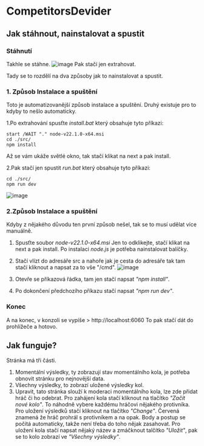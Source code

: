 # CompetitorsDevider

## Jak stáhnout, nainstalovat a spustit

### Stáhnutí
Takhle se stáhne.
![image](https://github.com/Ailta/CompetitorsDevider/assets/29490877/57bdb8fe-3eed-473d-8ec6-2503ec381e74)
Pak stačí jen extrahovat.


Tady se to rozdělí na dva způsoby jak to nainstalovat a spustit.
### 1. Způsob Instalace a spuštění
Toto je automatizovanější způsob instalace a spuštění.
Druhý existuje pro to kdyby to nešlo automaticky.

1.Po extrahování spusťte *install.bat* který obsahuje tyto příkazi:
```
start /WAIT "." node-v22.1.0-x64.msi
cd ./src/
npm install
```
Až se vám ukáže světlé okno, tak stačí klikat na next a pak install.

2.Pak stačí jen spustit *run.bat* který obsahuje tyto příkazi:
```
cd ./src/
npm run dev
```

![image](https://github.com/Ailta/CompetitorsDevider/assets/29490877/761753d8-a53c-4f46-98f1-926b5ea6f186)


### 2.Způsob Instalace a spuštění
Kdyby z nějakého důvodu ten první způsob nešel, tak se to musí udělat více manuálně.
1. Spusťte soubor *node-v22.1.0-x64.msi*
   Jen to odklikejte, stačí klikat na next a pak install.
   Po instalaci *node.js* je potřeba nainstalovat balíčky.
4. Stačí vlízt do adresáře src a nahoře jak je cesta do adresáře tak tam stačí kliknout a napsat za to vše "/cmd".
![image](https://github.com/Ailta/CompetitorsDevider/assets/29490877/eeab511a-65e9-4fcc-9e87-0c1aaba56492)

5. Otevře se příkazová řádka, tam jen stačí napsat *"npm install"*.
6. Po dokončení předchozího příkazu stačí napsat *"npm run dev"*.

### Konec
A na konec, v konzoli se vypíše > http://localhost:6060
To pak stačí dát do prohlížeče a hotovo.

## Jak funguje?

Stránka má tři části.
1. Momentální výsledky, ty zobrazují stav momentálního kola, je potřeba obnovit stránku pro nejnovější data.
2. Všechny výsledky, to zobrazí uložené výsledky kol.
3. Upravit, tato stránka slouží k moderaci momentálního kola, lze zde přidat hráč či ho odebrat.
   Pro zahájení kola stačí kliknout na tlačítko *"Začít nové kolo"*. To náhodně vybere každému hráčovi nějakého protivníka.
   Pro uložení výsledků stačí kliknout na tlačítko *"Change"*. Červená znamená že hráč prohrál s protivníkem a na opak.
   Body a postup se počítá automaticky, takže není třeba do toho nějak zasahovat.
   Pro uložení kola stačí napsat nějaký název a zmáčknout talčítko *"Uložit"*, pak se to kolo zobrazí ve *"Všechny výsledky"*.
